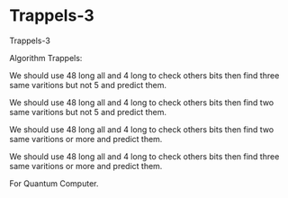 # Trappels-3
Trappels-3

Algorithm Trappels:

We should use 48 long all and 4 long to check others bits then find three same varitions but not 5 and predict them.

We should use 48 long all and 4 long to check others bits then find two same varitions but not 5 and predict them.

We should use 48 long all and 4 long to check others bits then find two same varitions or more and predict them.

We should use 48 long all and 4 long to check others bits then find three same varitions or more and predict them.

For Quantum Computer.
